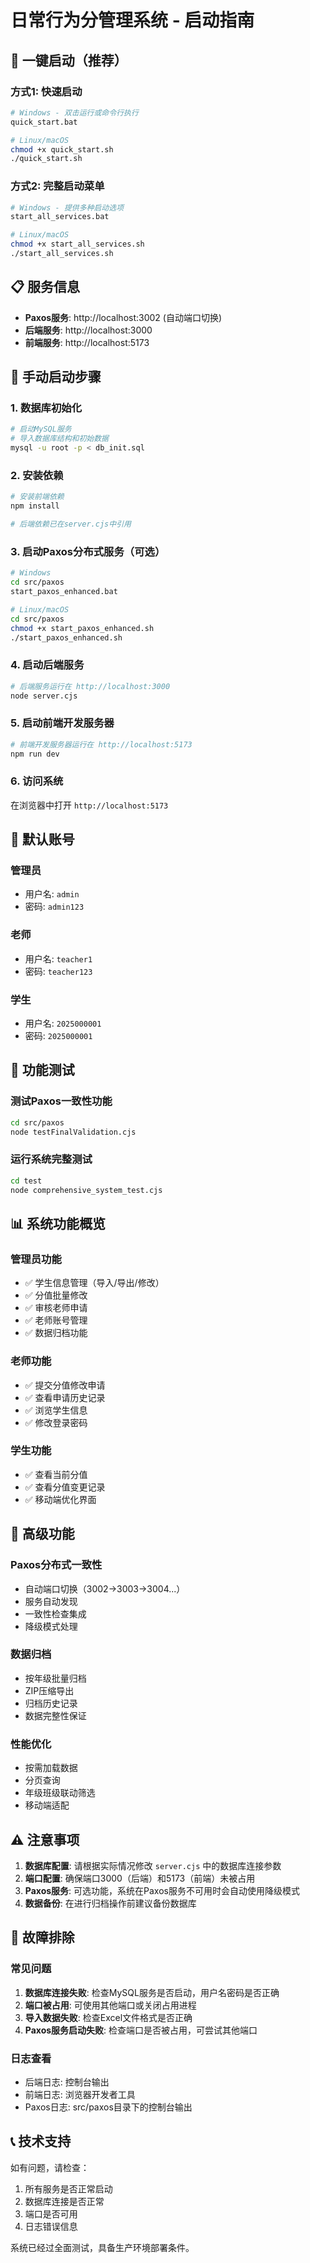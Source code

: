 # 日常行为分管理系统 - 启动指南

## 🚀 一键启动（推荐）

### 方式1: 快速启动
```bash
# Windows - 双击运行或命令行执行
quick_start.bat

# Linux/macOS
chmod +x quick_start.sh
./quick_start.sh
```

### 方式2: 完整启动菜单
```bash
# Windows - 提供多种启动选项
start_all_services.bat

# Linux/macOS  
chmod +x start_all_services.sh
./start_all_services.sh
```

## 📋 服务信息
- **Paxos服务**: http://localhost:3002 (自动端口切换)
- **后端服务**: http://localhost:3000
- **前端服务**: http://localhost:5173

## 🔧 手动启动步骤

### 1. 数据库初始化
```bash
# 启动MySQL服务
# 导入数据库结构和初始数据
mysql -u root -p < db_init.sql
```

### 2. 安装依赖
```bash
# 安装前端依赖
npm install

# 后端依赖已在server.cjs中引用
```

### 3. 启动Paxos分布式服务（可选）
```bash
# Windows
cd src/paxos
start_paxos_enhanced.bat

# Linux/macOS  
cd src/paxos
chmod +x start_paxos_enhanced.sh
./start_paxos_enhanced.sh
```

### 4. 启动后端服务
```bash
# 后端服务运行在 http://localhost:3000
node server.cjs
```

### 5. 启动前端开发服务器
```bash
# 前端开发服务器运行在 http://localhost:5173
npm run dev
```

### 6. 访问系统
在浏览器中打开 `http://localhost:5173`

## 🔑 默认账号

### 管理员
- 用户名: `admin`
- 密码: `admin123`

### 老师
- 用户名: `teacher1`  
- 密码: `teacher123`

### 学生
- 用户名: `2025000001`
- 密码: `2025000001`

## 🧪 功能测试

### 测试Paxos一致性功能
```bash
cd src/paxos
node testFinalValidation.cjs
```

### 运行系统完整测试
```bash
cd test  
node comprehensive_system_test.cjs
```

## 📊 系统功能概览

### 管理员功能
- ✅ 学生信息管理（导入/导出/修改）
- ✅ 分值批量修改
- ✅ 审核老师申请
- ✅ 老师账号管理
- ✅ 数据归档功能

### 老师功能  
- ✅ 提交分值修改申请
- ✅ 查看申请历史记录
- ✅ 浏览学生信息
- ✅ 修改登录密码

### 学生功能
- ✅ 查看当前分值
- ✅ 查看分值变更记录
- ✅ 移动端优化界面

## 🔧 高级功能

### Paxos分布式一致性
- 自动端口切换（3002→3003→3004...）
- 服务自动发现
- 一致性检查集成
- 降级模式处理

### 数据归档
- 按年级批量归档
- ZIP压缩导出
- 归档历史记录
- 数据完整性保证

### 性能优化
- 按需加载数据
- 分页查询
- 年级班级联动筛选
- 移动端适配

## ⚠️ 注意事项

1. **数据库配置**: 请根据实际情况修改 `server.cjs` 中的数据库连接参数
2. **端口配置**: 确保端口3000（后端）和5173（前端）未被占用
3. **Paxos服务**: 可选功能，系统在Paxos服务不可用时会自动使用降级模式
4. **数据备份**: 在进行归档操作前建议备份数据库

## 🐛 故障排除

### 常见问题
1. **数据库连接失败**: 检查MySQL服务是否启动，用户名密码是否正确
2. **端口被占用**: 可使用其他端口或关闭占用进程
3. **导入数据失败**: 检查Excel文件格式是否正确
4. **Paxos服务启动失败**: 检查端口是否被占用，可尝试其他端口

### 日志查看
- 后端日志: 控制台输出
- 前端日志: 浏览器开发者工具
- Paxos日志: src/paxos目录下的控制台输出

## 📞 技术支持

如有问题，请检查：
1. 所有服务是否正常启动
2. 数据库连接是否正常
3. 端口是否可用
4. 日志错误信息

系统已经过全面测试，具备生产环境部署条件。
